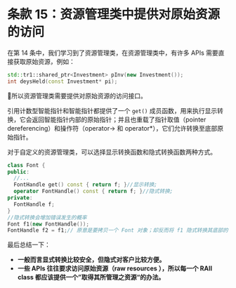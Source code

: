 # 条款 15：资源管理类中提供对原始资源的访问

在第 14 条中，我们学习到了资源管理类，在资源管理类中，有许多 APIs 需要直接获取原始资源，例如：

```c++
std::tr1::shared_ptr<Investment> pInv(new Investment());
int deysHeld(const Investment* pi);
```

所以资源管理类需要提供对原始资源的访问接口。

引用计数型智能指针和智能指针都提供了一个  `get()` 成员函数，用来执行显示转换，它会返回智能指针内部的原始指针；并且也重载了指针取值（pointer dereferencing）和操作符（operator-> 和 operator*），它们允许转换至底部原始指针。

对于自定义的资源管理类，可以选择显示转换函数和隐式转换函数两种方式。

```c++
class Font {
public:
  //...
  FontHandle get() const { return f; }//显示转换;
  operator FontHandle() const {	return f; }//隐式转换;
private:
  FontHandle f;
}
//隐式转换会增加错误发生的概率
Font f1(new FontHandle());
FontHandle f2 = f1;// 原意是要拷贝一个 Font 对象；却反而将 f1 隐式转换其底部的 FontHandle 对象才复制它。
```

最后总结一下：

- **一般而言显式转换比较安全，但隐式对客户比较方便。**
- **一些 APIs 往往要求访问原始资源（raw resources ），所以每一个 RAII class 都应该提供一个”取得其所管理之资源“的办法。**

